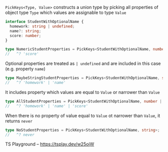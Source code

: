 `PickKeys<Type, Value>` constructs a union type by picking all properties of object type `Type` which values are
assignable to type `Value`

```ts
interface StudentWithOptionalName {
  homework: string | undefined;
  name?: string;
  score: number;
}

type NumericStudentProperties = PickKeys<StudentWithOptionalName, number>;
//   ^? 'score'
```

Optional properties are treated as `| undefined` and are included in this case (e.g. property `name`)

```ts
type MaybeStringStudentProperties = PickKeys<StudentWithOptionalName, string | undefined>;
//   ^? 'homework' | 'name'
```

It includes property which values are equal to `Value` or narrower than `Value`

```ts
type AllStudentProperties = PickKeys<StudentWithOptionalName, number | string | undefined>;
//   ^? 'homework' | 'name' | 'score'
```

When there is no property of value equal to `Value` ot narrower than `Value`, it returns `never`

```ts
type NoStudentProperties = PickKeys<StudentWithOptionalName, string>;
//   ^? never
```

TS Playground – https://tsplay.dev/w25ojW
